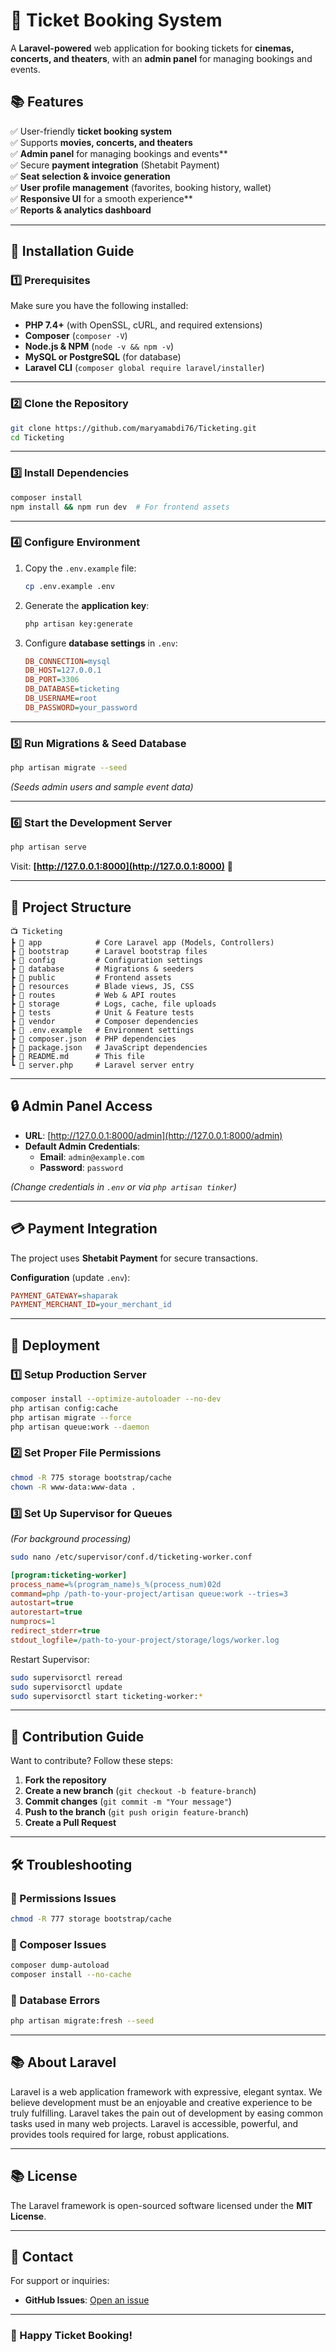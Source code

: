 # 🌟 Ticket Booking System

A **Laravel-powered** web application for booking tickets for **cinemas, concerts, and theaters**, with an **admin panel** for managing bookings and events.

## 📚 Features

✅ User-friendly **ticket booking system**  
✅ Supports **movies, concerts, and theaters**  
✅ **Admin panel** for managing bookings and events**  
✅ Secure **payment integration** (Shetabit Payment)  
✅ **Seat selection & invoice generation**  
✅ **User profile management** (favorites, booking history, wallet)  
✅ **Responsive UI** for a smooth experience**  
✅ **Reports & analytics dashboard**

---

## 🚀 Installation Guide

### **1️⃣ Prerequisites**

Make sure you have the following installed:

-   **PHP 7.4+** (with OpenSSL, cURL, and required extensions)
-   **Composer** (`composer -V`)
-   **Node.js & NPM** (`node -v && npm -v`)
-   **MySQL or PostgreSQL** (for database)
-   **Laravel CLI** (`composer global require laravel/installer`)

---

### **2️⃣ Clone the Repository**

```sh
git clone https://github.com/maryamabdi76/Ticketing.git
cd Ticketing
```

---

### **3️⃣ Install Dependencies**

```sh
composer install
npm install && npm run dev  # For frontend assets
```

---

### **4️⃣ Configure Environment**

1. Copy the `.env.example` file:
    ```sh
    cp .env.example .env
    ```
2. Generate the **application key**:
    ```sh
    php artisan key:generate
    ```
3. Configure **database settings** in `.env`:
    ```ini
    DB_CONNECTION=mysql
    DB_HOST=127.0.0.1
    DB_PORT=3306
    DB_DATABASE=ticketing
    DB_USERNAME=root
    DB_PASSWORD=your_password
    ```

---

### **5️⃣ Run Migrations & Seed Database**

```sh
php artisan migrate --seed
```

_(Seeds admin users and sample event data)_

---

### **6️⃣ Start the Development Server**

```sh
php artisan serve
```

Visit: **[http://127.0.0.1:8000](http://127.0.0.1:8000)** 🎉

---

## 📂 Project Structure

```
📺 Ticketing
┣ 📂 app            # Core Laravel app (Models, Controllers)
┣ 📂 bootstrap      # Laravel bootstrap files
┣ 📂 config         # Configuration settings
┣ 📂 database       # Migrations & seeders
┣ 📂 public         # Frontend assets
┣ 📂 resources      # Blade views, JS, CSS
┣ 📂 routes         # Web & API routes
┣ 📂 storage        # Logs, cache, file uploads
┣ 📂 tests          # Unit & Feature tests
┣ 📂 vendor         # Composer dependencies
┣ 📄 .env.example   # Environment settings
┣ 📄 composer.json  # PHP dependencies
┣ 📄 package.json   # JavaScript dependencies
┣ 📄 README.md      # This file
┗ 📄 server.php     # Laravel server entry
```

---

## 🔒 Admin Panel Access

-   **URL**: [http://127.0.0.1:8000/admin](http://127.0.0.1:8000/admin)
-   **Default Admin Credentials**:
    -   **Email**: `admin@example.com`
    -   **Password**: `password`

_(Change credentials in `.env` or via `php artisan tinker`)_

---

## 💳 Payment Integration

The project uses **Shetabit Payment** for secure transactions.

**Configuration** (update `.env`):

```ini
PAYMENT_GATEWAY=shaparak
PAYMENT_MERCHANT_ID=your_merchant_id
```

---

## 🚀 Deployment

### **1️⃣ Setup Production Server**

```sh
composer install --optimize-autoloader --no-dev
php artisan config:cache
php artisan migrate --force
php artisan queue:work --daemon
```

### **2️⃣ Set Proper File Permissions**

```sh
chmod -R 775 storage bootstrap/cache
chown -R www-data:www-data .
```

### **3️⃣ Set Up Supervisor for Queues**

_(For background processing)_

```sh
sudo nano /etc/supervisor/conf.d/ticketing-worker.conf
```

```ini
[program:ticketing-worker]
process_name=%(program_name)s_%(process_num)02d
command=php /path-to-your-project/artisan queue:work --tries=3
autostart=true
autorestart=true
numprocs=1
redirect_stderr=true
stdout_logfile=/path-to-your-project/storage/logs/worker.log
```

Restart Supervisor:

```sh
sudo supervisorctl reread
sudo supervisorctl update
sudo supervisorctl start ticketing-worker:*
```

---

## 🤖 Contribution Guide

Want to contribute? Follow these steps:

1. **Fork the repository**
2. **Create a new branch** (`git checkout -b feature-branch`)
3. **Commit changes** (`git commit -m "Your message"`)
4. **Push to the branch** (`git push origin feature-branch`)
5. **Create a Pull Request**

---

## 🛠 Troubleshooting

### **🔹 Permissions Issues**

```sh
chmod -R 777 storage bootstrap/cache
```

### **🔹 Composer Issues**

```sh
composer dump-autoload
composer install --no-cache
```

### **🔹 Database Errors**

```sh
php artisan migrate:fresh --seed
```

---

## 📚 About Laravel

Laravel is a web application framework with expressive, elegant syntax. We believe development must be an enjoyable and creative experience to be truly fulfilling. Laravel takes the pain out of development by easing common tasks used in many web projects. Laravel is accessible, powerful, and provides tools required for large, robust applications.

---

## 📚 License

The Laravel framework is open-sourced software licensed under the **MIT License**.

---

## 📱 Contact

For support or inquiries:

-   **GitHub Issues**: [Open an issue](https://github.com/maryamabdi76/Ticketing/issues)

---

### **🎉 Happy Ticket Booking!**

